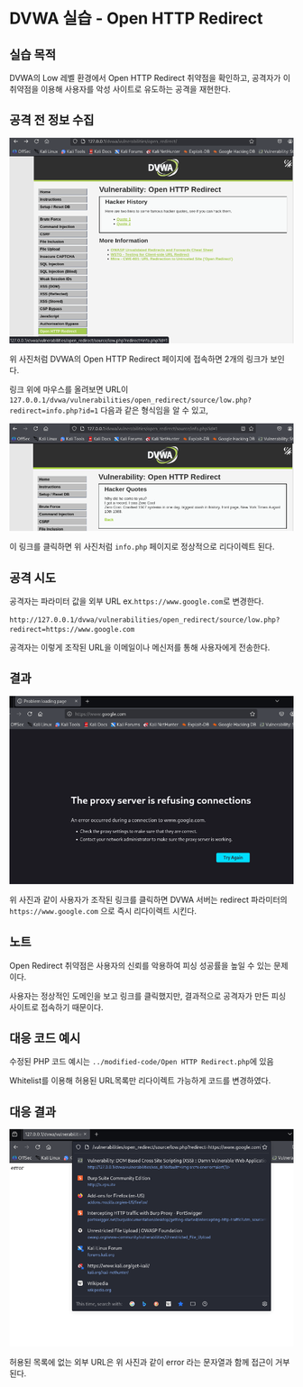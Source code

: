 # DVWA 실습 - Open HTTP Redirect

## 실습 목적
DVWA의 Low 레벨 환경에서 Open HTTP Redirect 취약점을 확인하고, 공격자가 이 취약점을 이용해 사용자를 악성 사이트로 유도하는 공격을 재현한다.

## 공격 전 정보 수집
![Open Redirect 정보 수집 화면](../screenshots/Open_Redirect_Before_Attack.png)

위 사진처럼 DVWA의 Open HTTP Redirect 페이지에 접속하면 2개의 링크가 보인다.

링크 위에 마우스를 올려보면 URL이 `127.0.0.1/dvwa/vulnerabilities/open_redirect/source/low.php?redirect=info.php?id=1` 다음과 같은 형식임을 알 수 있고, 

![Open Redirect 정보 수집 화면2](../screenshots/Open_Redirect_Before_Attack2.png)

이 링크를 클릭하면 위 사진처럼 `info.php` 페이지로 정상적으로 리다이렉트 된다.

## 공격 시도 
공격자는 파라미터 값을 외부 URL ex.`https://www.google.com`로 변경한다.

`http://127.0.0.1/dvwa/vulnerabilities/open_redirect/source/low.php?redirect=https://www.google.com`

공격자는 이렇게 조작된 URL을 이메일이나 메신저를 통해 사용자에게 전송한다.

## 결과
![Open Redirect 공격 성공](../screenshots/Open_Redirect_Attack.png)

위 사진과 같이 사용자가 조작된 링크를 클릭하면 DVWA 서버는 redirect 파라미터의 `https://www.google.com` 으로 즉시 리다이렉트 시킨다.

## 노트
Open Redirect 취약점은 사용자의 신뢰를 악용하여 피싱 성공률을 높일 수 있는 문제이다.

사용자는 정상적인 도메인을 보고 링크를 클릭했지만, 결과적으로 공격자가 만든 피싱 사이트로 접속하기 때문이다. 

## 대응 코드 예시
수정된 PHP 코드 예시는 `../modified-code/Open HTTP Redirect.php`에 있음

Whitelist를 이용해 허용된 URL목록만 리다이렉트 가능하게 코드를 변경하였다.

## 대응 결과
![Open Redirect 차단 결과 화면](../screenshots/Open_Redirect_Blocked.png)

허용된 목록에 없는 외부 URL은 위 사진과 같이 error 라는 문자열과 함께 접근이 거부된다.
